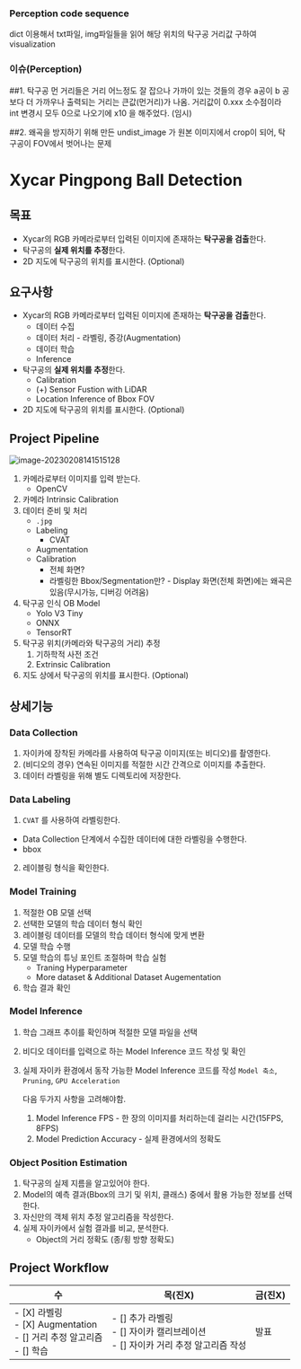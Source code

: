 ### Perception code sequence
dict 이용해서 txt파일, img파일들을 읽어 해당 위치의 탁구공 거리값 구하여 visualization

### 이슈(Perception)
##1.
탁구공 먼 거리들은 거리 어느정도 잘 잡으나 가까이 있는 것들의 경우 a공이 b 공보다 더 가까우나 출력되는 거리는 큰값(먼거리)가 나옴.
거리값이 0.xxx 소수점이라 int 변경시 모두 0으로 나오기에 x10 을 해주었다. (임시)

##2.
왜곡을 방지하기 위해 만든 undist_image 가 원본 이미지에서 crop이 되어, 탁구공이 FOV에서 벗어나는 문제





# Xycar Pingpong Ball Detection

## 목표

- Xycar의 RGB 카메라로부터 입력된 이미지에 존재하는 **탁구공을 검출**한다.
- 탁구공의 **실제 위치를 추정**한다.
- 2D 지도에 탁구공의 위치를 표시한다. (Optional)

## 요구사항

- Xycar의 RGB 카메라로부터 입력된 이미지에 존재하는 **탁구공을 검출**한다.
  - 데이터 수집
  - 데이터 처리 - 라벨링, 증강(Augmentation)
  - 데이터 학습
  - Inference
- 탁구공의 **실제 위치를 추정**한다.
  - Calibration
  - (+) Sensor Fustion with LiDAR
  - Location Inference of Bbox FOV
- 2D 지도에 탁구공의 위치를 표시한다. (Optional)

## Project Pipeline

![image-20230208141515128](https://user-images.githubusercontent.com/33347724/217444724-ec3a9bb0-8d37-4be0-9258-d70c09e45dc6.png)


1. 카메라로부터 이미지를 입력 받는다.
   - OpenCV
2. 카메라 Intrinsic Calibration
3. 데이터 준비 및 처리
   - `.jpg`
   - Labeling
     - CVAT
   - Augmentation
   - Calibration
     - 전체 화면?
     - 라벨링한 Bbox/Segmentation만? - Display 화면(전체 화면)에는 왜곡은 있음(무시가능, 디버깅 어려움)
4. 탁구공 인식 OB Model
   - Yolo V3 Tiny
   - ONNX
   - TensorRT
5. 탁구공 위치(카메라와 탁구공의 거리) 추정
   1. 기하학적 사전 조건
   2. Extrinsic Calibration
6. 지도 상에서 탁구공의 위치를 표시한다. (Optional)

## 상세기능

### Data Collection

1. 자이카에 장착된 카메라를 사용하여 탁구공 이미지(또는 비디오)를 촬영한다.
2. (비디오의 경우) 연속된 이미지를 적절한 시간 간격으로 이미지를 추출한다.
3. 데이터 라벨링을 위해 별도 디렉토리에 저장한다.

### Data Labeling

1.  `CVAT` 를 사용하여 라벨링한다.

   - Data Collection 단계에서 수집한 데이터에 대한 라벨링을 수행한다.
   - bbox

2. 레이블링 형식을 확인한다.

### Model Training

1. 적절한 OB 모델 선택
2. 선택한 모델의 학습 데이터 형식 확인
3. 레이블링 데이터를 모델의 학습 데이터 형식에 맞게 변환
4. 모델 학습 수행
5. 모델 학습의 튜닝 포인트 조절하며 학습 실험
   - Traning Hyperparameter
   - More dataset & Additional Dataset Augementation
6. 학습 결과 확인

### Model Inference

1. 학습 그래프 추이를 확인하며 적절한 모델 파일을 선택

2. 비디오 데이터를 입력으로 하는 Model Inference 코드 작성 및 확인

3. 실제 자이카 환경에서 동작 가능한 Model Inference 코드를 작성
   `Model 축소`, `Pruning`, `GPU Acceleration`

   다음 두가지 사항을 고려해야함.

   1. Model Inference FPS - 한 장의 이미지를 처리하는데 걸리는 시간(15FPS, 8FPS)
   2. Model Prediction Accuracy - 실제 환경에서의 정확도

### Object Position Estimation

1. 탁구공의 실제 지름을 알고있어야 한다.
2. Model의 예측 결과(Bbox의 크기 및 위치, 클래스) 중에서 활용 가능한 정보를 선택한다.
3. 자신만의 객체 위치 추정 알고리즘을 작성한다.
4. 실제 자이카에서 실험 결과를 비교, 분석한다.
   - Object의 거리 정확도 (종/횡 방향 정확도)

## Project Workflow

| 수                                                           | 목(진X)                                                      | 금(진X) |
| ------------------------------------------------------------ | ------------------------------------------------------------ | ------- |
|- [X] 라벨링<br />- [X] Augmentation<br />- [] 거리 추정 알고리즘<br />- [] 학습 |- [] 추가 라벨링<br />- [] 자이카 캘리브레이션<br />- [] 자이카 거리 추정 알고리즘 작성 | 발표    |


